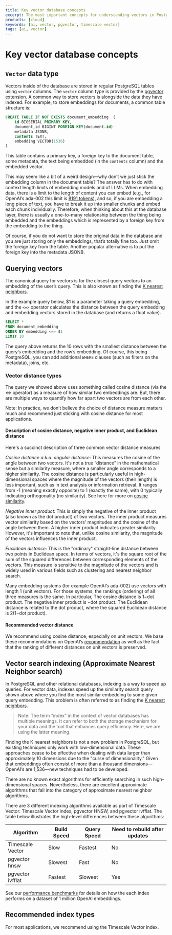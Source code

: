 ```yaml
---
title: Key vector database concepts
excerpt: The most important concepts for understanding vectors in PostgreSQL
products: [cloud]
keywords: [ai, vector, pgvector, timescale vector]
tags: [ai, vector]
---
```


# Key vector database concepts

## `Vector` data type

Vectors inside of the database are stored in regular PostgreSQL tables using `vector` columns. The `vector` column type is provided by the [pgvector](https://github.com/pgvector/pgvector) extension. A common way to store vectors is alongside the data they have indexed. For example, to store embeddings for documents, a common table structure is:

```sql
CREATE TABLE IF NOT EXISTS document_embedding  (
    id BIGSERIAL PRIMARY KEY,
    document_id BIGINT FOREIGN KEY(document.id)
    metadata JSONB,
    contents TEXT,
    embedding VECTOR(1536)
)
```

This table contains a primary key, a foreign key to the document table, some metadata, the text being embedded (in the `contents` column) and the embedded vector.

This may seem like a bit of a weird design—why don’t we just stick the embedding column in the document table? The answer has to do with context length limits of embedding models and of LLMs. When embedding data, there is a limit to the length of content you can embed (e.g., for OpenAI’s ada-002 this limit is [8191 tokens]((https://platform.openai.com/docs/guides/embeddings/second-generation-models))), and so, if you are embedding a long piece of text, you have to break it up into smaller chunks and embed each chunk individually. Therefore, when thinking about this at the database layer, there is usually a one-to-many relationship between the thing being embedded and the embeddings which is represented by a foreign key from the embedding to the thing.

Of course, if you do not want to store the original data in the database and you are just storing only the embeddings, that’s totally fine too. Just omit the foreign key from the table. Another popular alternative is to put the foreign key into the metadata JSONB.

## Querying vectors

The canonical query for vectors is for the closest query vectors to an embedding of the user’s query. This is also known as finding the [K nearest neighbors](https://en.wikipedia.org/wiki/K-nearest_neighbors_algorithm).

In the example query below, $1 is a parameter taking a query embedding, and the `<=>` operator calculates the distance between the query embedding and embedding vectors stored in the database (and returns a float value).

```sql
SELECT *
FROM document_embedding
ORDER BY embedding <=> $1
LIMIT 10
```

The query above returns the 10 rows with the smallest distance between the query’s embedding and the row’s embedding. Of course, this being PostgreSQL, you can add additional `WHERE` clauses (such as filters on the metadata), joins, etc.


### Vector distance types

The query we showed above uses something called cosine distance (via the <=> operator) as a measure of how similar two embeddings are. But, there are multiple ways to quantify how far apart two vectors are from each other.

Note: In practice, we don’t believe the choice of distance measure matters much and recommend just sticking with cosine distance for most applications.

#### Description of cosine distance, negative inner product, and Euclidean distance

Here's a succinct description of three common vector distance measures

*Cosine distance a.k.a. angular distance*: This measures the cosine of the angle between two vectors. It's not a true “distance” in the mathematical sense but a similarity measure, where a smaller angle corresponds to a higher similarity. The cosine distance is particularly useful in high-dimensional spaces where the magnitude of the vectors (their length) is less important, such as in text analysis or information retrieval. It ranges from -1 (meaning exactly opposite) to 1 (exactly the same), with 0 typically indicating orthogonality (no similarity). See here for more on [cosine similarity](https://en.wikipedia.org/wiki/Cosine_similarity).

*Negative inner product*: This is simply the negative of the inner product (also known as the dot product) of two vectors. The inner product measures vector similarity based on the vectors' magnitudes and the cosine of the angle between them. A higher inner product indicates greater similarity. However, it's important to note that, unlike cosine similarity, the magnitude of the vectors influences the inner product.

*Euclidean distance*: This is the "ordinary" straight-line distance between two points in Euclidean space. In terms of vectors, it's the square root of the sum of the squared differences between corresponding elements of the vectors. This measure is sensitive to the magnitude of the vectors and is widely used in various fields such as clustering and nearest neighbor search.

Many embedding systems (for example OpenAI’s ada-002) use vectors with length 1 (unit vectors). For those systems, the rankings (ordering) of all three measures is the same. In particular,
The cosine distance is 1−dot product.
The negative inner product is −dot product.
The Euclidean distance is related to the dot product, where the squared Euclidean distance is 2(1−dot product).

#### Recommended vector distance

We recommend using cosine distance, especially on unit vectors. We base these recommendations on OpenAI’s [recommendation](https://platform.openai.com/docs/guides/embeddings/which-distance-function-should-i-use) as well as the fact that the ranking of different distances on unit vectors is preserved.

## Vector search indexing (Approximate Nearest Neighbor search)

In PostgreSQL and other relational databases, indexing is a way to speed up queries. For vector data, indexes speed up the similarity search query shown above where you find the most similar embedding to some given query embedding. This problem is often referred to as finding the [K nearest neighbors](https://en.wikipedia.org/wiki/K-nearest_neighbors_algorithm).

> Note: The term “index” in the context of vector databases has multiple meanings. It can refer to both the storage mechanism for your data and the tool that enhances query efficiency. Here, we are using the latter meaning.

Finding the K nearest neighbors is not a new problem in PostgreSQL, but existing techniques only work with low-dimensional data. These approaches cease to be effective when dealing with data larger than approximately 10 dimensions due to the "curse of dimensionality." Given that embeddings often consist of more than a thousand dimensions—OpenAI’s are 1,536—new techniques had to be developed.

There are no known exact algorithms for efficiently searching in such high-dimensional spaces. Nevertheless, there are excellent approximate algorithms that fall into the category of approximate nearest neighbor algorithms.

There are 3 different indexing algorithms available as part of Timescale Vector: Timescale Vector index, pgvector HNSW, and pgvector ivfflat. The table below illustrates the high-level differences between these algorithms:

| Algorithm       | Build Speed | Query Speed | Need to rebuild after updates |
|------------------|-------------|-------------|-------------------------------|
| Timescale Vector | Slow        | Fastest     | No                            |
| pgvector hnsw    | Slowest     | Fast      | No                            |
| pgvector ivfflat | Fastest     | Slowest     | Yes                           |


See our [performance benchmarks](https://www.timescale.com/blog/how-we-made-postgresql-the-best-vector-database/) for details on how the each index performs on a dataset of 1 million OpenAI embeddings.

## Recommended index types

For most applications, we recommend using the Timescale Vector index.